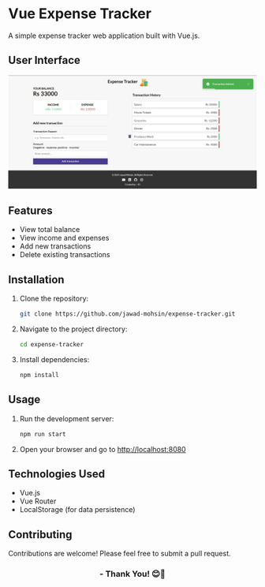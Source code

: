 # Vue Expense Tracker

A simple expense tracker web application built with Vue.js.

## User Interface

![Expense Tracker Screenshot](src/assets/UI.png)

## Features

- View total balance
- View income and expenses
- Add new transactions
- Delete existing transactions

## Installation

1. Clone the repository:

    ```bash
    git clone https://github.com/jawad-mohsin/expense-tracker.git
    ```

2. Navigate to the project directory:

    ```bash
    cd expense-tracker
    ```

3. Install dependencies:

    ```bash
    npm install
    ```

## Usage

1. Run the development server:

    ```bash
    npm run start
    ```

2. Open your browser and go to [http://localhost:8080](http://localhost:8080)


## Technologies Used

- Vue.js
- Vue Router
- LocalStorage (for data persistence)

## Contributing

Contributions are welcome! Please feel free to submit a pull request.

<h3 align="center">- Thank You! 😊🚀 </h3>  



